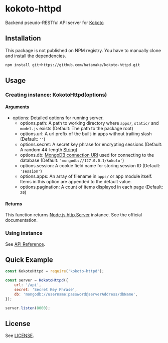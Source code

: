 # kokoto-httpd

Backend pseudo-RESTful API server for [Kokoto](https://github.com/hatamake/kokoto)

## Installation

This package is not published on NPM registry. You have to manually clone and install the dependencies.

```bash
npm install git+https://github.com/hatamake/kokoto-httpd.git
```

## Usage

### Creating instance: KokotoHttpd(options)

#### Arguments

* options: Detailed options for running server.
	- options.path: A path to working directory where `apps/`, `static/` and `model.js` exists (Default: The path to the package root)
	- options.url: A url prefix of the built-in apps without trailing slash (Default: `''`)
	- options.secret: A secret key phrase for encrypting sessions (Default: A random 44-length [String](https://developer.mozilla.org/docs/Web/JavaScript/Reference/Global_Objects/String))
	- options.db: [MongoDB connection URI](https://docs.mongodb.com/manual/reference/connection-string/) used for connecting to the database (Default: `'mongodb://127.0.0.1/kokoto'`)
	- options.session: A cookie field name for storing session ID (Default: `'session'`)
	- options.apps: An array of filename in `apps/` or app module itself. Items in this option are appended to the default value.
	- options.pagination: A count of items displayed in each page (Default: `20`)

#### Returns

This function returns [Node.js http.Server](https://nodejs.org/api/http.html#http_class_http_server) instance. See the official documentation.

### Using instance

See [API Reference](/docs/api.md).

## Quick Example

```javascript
const KokotoHttpd = require('kokoto-httpd');

const server = KokotoHttpd({
	url: '/api',
	secret: 'Secret Key Phrase',
	db: 'mongodb://username:password@serverAddress/dbName',
});

server.listen(8000);
```

## License

See [LICENSE](/LICENSE).